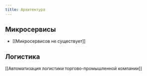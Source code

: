 ```yaml
---
title: Архитектура
---
```

## Микросервисы
* [[Микросервисов не существует]]

## Логистика
[[Автоматизация логистики торгово-промышленной компании]]





